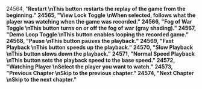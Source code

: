 ﻿24564, "<b>Restart<b> \nThis button restarts the replay of the game from the beginning."
24565, "<b>View Lock Toggle<b> \nWhen selected, follows what the player was watching when the game was recorded."
24566, "<b>Fog of War Toggle<b> \nThis button turns on or off the fog of war (gray shading)."
24567, "<b>Demo Loop Toggle<b> \nThis button enables looping the recorded game."
24568, "<b>Pause<b> \nThis button pauses the playback."
24569, "<b>Fast Playback<b> \nThis button speeds up the playback."
24570, "<b>Slow Playback<b> \nThis button slows down the playback."
24571, "<b>Normal Speed Playback<b> \nThis button sets the playback speed to the base speed."
24572, "<b>Watching Player<b> \nSelect the player you want to watch."
24573, "<b>Previous Chapter<b> \nSkip to the previous chapter."
24574, "<b>Next Chapter<b> \nSkip to the next chapter."
